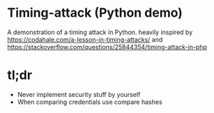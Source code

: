 # Timing-attack (Python demo)
A demonstration of a timing attack in Python. heavily inspired by https://codahale.com/a-lesson-in-timing-attacks/ and https://stackoverflow.com/questions/25844354/timing-attack-in-php

# tl;dr
* Never implement security stuff by yourself 
* When comparing credentials use compare hashes
